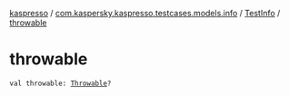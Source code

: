 [kaspresso](../../index.md) / [com.kaspersky.kaspresso.testcases.models.info](../index.md) / [TestInfo](index.md) / [throwable](./throwable.md)

# throwable

`val throwable: `[`Throwable`](https://kotlinlang.org/api/latest/jvm/stdlib/kotlin/-throwable/index.html)`?`